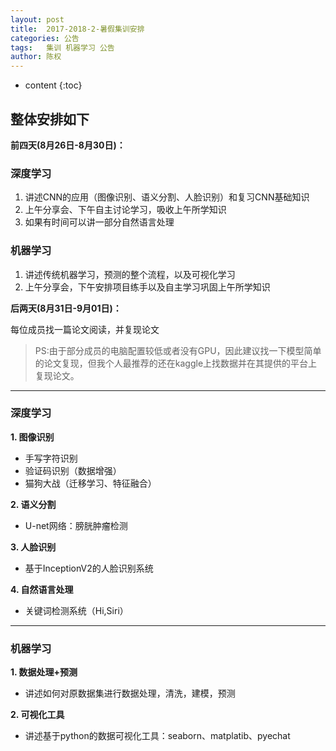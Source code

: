 ```yaml
---
layout: post
title:  2017-2018-2-暑假集训安排
categories: 公告
tags:   集训 机器学习 公告
author: 陈权
---
```


* content
{:toc}



## 整体安排如下
**前四天(8月26日-8月30日)：**
### 深度学习

1. 讲述CNN的应用（图像识别、语义分割、人脸识别）和复习CNN基础知识
2. 上午分享会、下午自主讨论学习，吸收上午所学知识
3. 如果有时间可以讲一部分自然语言处理

### 机器学习

1. 讲述传统机器学习，预测的整个流程，以及可视化学习
2. 上午分享会，下午安排项目练手以及自主学习巩固上午所学知识


**后两天(8月31日-9月01日)：**

每位成员找一篇论文阅读，并复现论文

> PS:由于部分成员的电脑配置较低或者没有GPU，因此建议找一下模型简单的论文复现，但我个人最推荐的还在kaggle上找数据并在其提供的平台上复现论文。

***
### 深度学习

**1. 图像识别**

- 手写字符识别
- 验证码识别（数据增强）
- 猫狗大战（迁移学习、特征融合）


**2. 语义分割**

- U-net网络：膀胱肿瘤检测

**3. 人脸识别**

- 基于InceptionV2的人脸识别系统

**4. 自然语言处理**

- 关键词检测系统（Hi,Siri）

***
### 机器学习

**1. 数据处理+预测**

- 讲述如何对原数据集进行数据处理，清洗，建模，预测

**2. 可视化工具**

- 讲述基于python的数据可视化工具：seaborn、matplatib、pyechat
